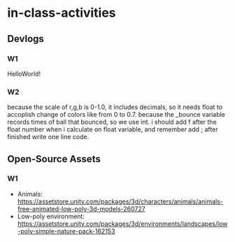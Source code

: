 # in-class-activities
## Devlogs
### W1
HelloWorld!

### W2
because the scale of r,g,b is 0-1.0, it includes decimals, so it needs float to accoplish change of colors like from 0 to 0.7.
because the _bounce variable records times of ball that bounced, so we use int.
i should add f after the float number when i calculate on float variable, and remember add ; after finished write one line code.

## Open-Source Assets
### W1
- Animals: https://assetstore.unity.com/packages/3d/characters/animals/animals-free-animated-low-poly-3d-models-260727 
- Low-poly environment: https://assetstore.unity.com/packages/3d/environments/landscapes/low-poly-simple-nature-pack-162153 